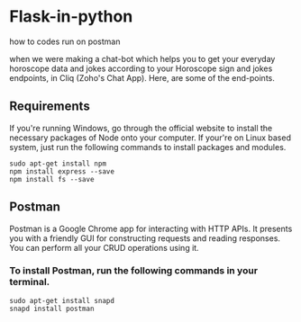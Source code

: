 # Flask-in-python
how to codes run on postman

when we were making a chat-bot which helps you to get your everyday horoscope data and jokes according to your Horoscope sign and jokes endpoints, in Cliq (Zoho's Chat App). Here, are some of the end-points.

## Requirements
If you're running Windows, go through the official website to install the necessary packages of Node onto your computer. If your're on Linux based system, just run the following commands to install packages and modules.

    sudo apt-get install npm
    npm install express --save
    npm install fs --save

## Postman
Postman is a Google Chrome app for interacting with HTTP APIs. It presents you with a friendly GUI for constructing requests and reading responses. You can perform all your CRUD operations using it.

### To install Postman, run the following commands in your terminal.

    sudo apt-get install snapd
    snapd install postman
